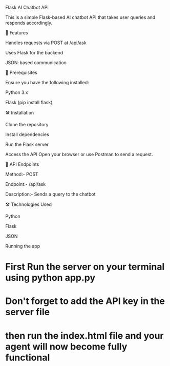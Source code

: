 Flask AI Chatbot API

This is a simple Flask-based AI chatbot API that takes user queries and responds accordingly.

🚀 Features

Handles requests via POST at /api/ask

Uses Flask for the backend

JSON-based communication

📌 Prerequisites

Ensure you have the following installed:

Python 3.x

Flask (pip install flask)

🛠 Installation

Clone the repository

Install dependencies

Run the Flask server

Access the API Open your browser or use Postman to send a request.

📌 API Endpoints

Method:- POST

Endpoint:- /api/ask

Description:- Sends a query to the chatbot

🛠 Technologies Used

Python

Flask

JSON

Running the app

# First Run the server on your terminal using python app.py
# Don't forget to add the API key in the server file 
# then run the index.html file and your agent will now become fully functional 
